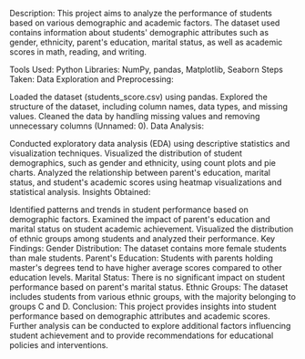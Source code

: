 Description:
This project aims to analyze the performance of students based on various demographic and academic factors. The dataset used contains information about students' demographic attributes such as gender, ethnicity, parent's education, marital status, as well as academic scores in math, reading, and writing.

Tools Used:
Python
Libraries: NumPy, pandas, Matplotlib, Seaborn
Steps Taken:
Data Exploration and Preprocessing:

Loaded the dataset (students_score.csv) using pandas.
Explored the structure of the dataset, including column names, data types, and missing values.
Cleaned the data by handling missing values and removing unnecessary columns (Unnamed: 0).
Data Analysis:

Conducted exploratory data analysis (EDA) using descriptive statistics and visualization techniques.
Visualized the distribution of student demographics, such as gender and ethnicity, using count plots and pie charts.
Analyzed the relationship between parent's education, marital status, and student's academic scores using heatmap visualizations and statistical analysis.
Insights Obtained:

Identified patterns and trends in student performance based on demographic factors.
Examined the impact of parent's education and marital status on student academic achievement.
Visualized the distribution of ethnic groups among students and analyzed their performance.
Key Findings:
Gender Distribution: The dataset contains more female students than male students.
Parent's Education: Students with parents holding master's degrees tend to have higher average scores compared to other education levels.
Marital Status: There is no significant impact on student performance based on parent's marital status.
Ethnic Groups: The dataset includes students from various ethnic groups, with the majority belonging to groups C and D.
Conclusion:
This project provides insights into student performance based on demographic attributes and academic scores. Further analysis can be conducted to explore additional factors influencing student achievement and to provide recommendations for educational policies and interventions.

